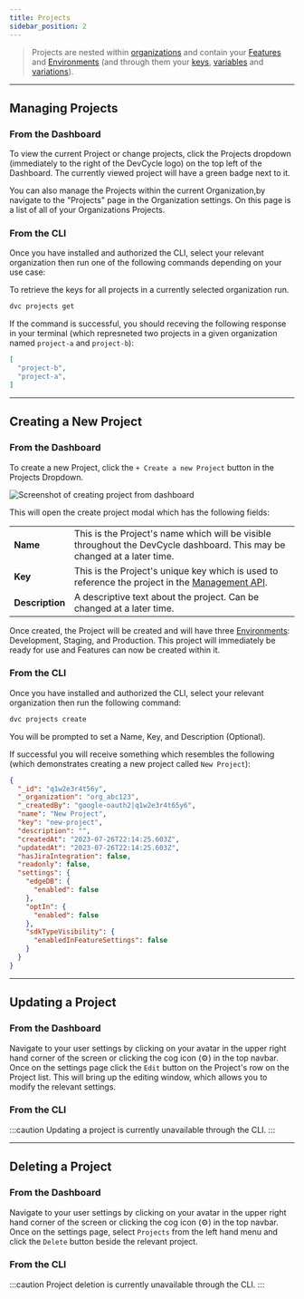 ```yaml
---
title: Projects
sidebar_position: 2
---
```


> Projects are nested within [organizations](./organizations.md) and contain your [Features](./features.md) and [Environments](./environments.md) (and through them your [keys](./keys.md), [variables](./variables.md) and [variations](./variations.md)).

---

## Managing Projects

### From the Dashboard

To view the current Project or change projects, click the Projects dropdown (immediately to the right of the DevCycle logo) on the top left of the Dashboard. The currently viewed project will have a green badge next to it. 

You can also manage the Projects within the current Organization,by navigate to the "Projects" page in the Organization settings. On this page is a list of all of your Organizations Projects. 

### From the CLI

Once you have installed and authorized the CLI, select your relevant organization then run one of the following commands depending on your use case:

To retrieve the keys for all projects in a currently selected organization run.

```bash
dvc projects get
```  

If the command is successful, you should receving the following response in your terminal (which represneted two projects in a given organization named `project-a` and `project-b`):

```json
[
  "project-b",
  "project-a",
]

```

---

## Creating a New Project

### From the Dashboard

To create a new Project, click the `+ Create a new Project` button in the Projects Dropdown. 

![Screenshot of creating project from dashboard](/essentials/projects/create.png)

This will open the create project modal which has the following fields:

|        |                            |
|--------|----------------------------|
| **Name** | This is the Project's name which will be visible throughout the DevCycle dashboard. This may be changed at a later time. |
| **Key** | This is the Project's unique key which is used to reference the project in the [Management API](/management-api/). |
| **Description** | A descriptive text about the project. Can be changed at a later time. |

Once created, the Project will be created and will have three [Environments](/essentials/environments): Development, Staging, and Production. This project will immediately be ready for use and Features can now be created within it. 


### From the CLI

Once you have installed and authorized the CLI, select your relevant organization then run the following command:

```bash
dvc projects create
```
You will be prompted to set a Name, Key, and Description (Optional). 

If successful you will receive something which resembles the following (which demonstrates creating a new project called `New Project`):

```json
{
  "_id": "q1w2e3r4t56y",
  "_organization": "org_abc123",
  "_createdBy": "google-oauth2|q1w2e3r4t65y6",
  "name": "New Project",
  "key": "new-project",
  "description": "",
  "createdAt": "2023-07-26T22:14:25.603Z",
  "updatedAt": "2023-07-26T22:14:25.603Z",
  "hasJiraIntegration": false,
  "readonly": false,
  "settings": {
    "edgeDB": {
      "enabled": false
    },
    "optIn": {
      "enabled": false
    },
    "sdkTypeVisibility": {
      "enabledInFeatureSettings": false
    }
  }
}
```

---

## Updating a Project

### From the Dashboard
Navigate to your user settings by clicking on your avatar in the upper right hand corner of the screen or clicking the cog icon (⚙️) in the top navbar. Once on the settings page click the `Edit` button on the Project's row on the Project list. This will bring up the editing window, which allows you to modify the relevant settings.

### From the CLI

:::caution
Updating a project is currently unavailable through the CLI.
:::

---

## Deleting a Project

### From the Dashboard

Navigate to your user settings by clicking on your avatar in the upper right hand corner of the screen or clicking the cog icon (⚙️) in the top navbar. Once on the settings page, select `Projects` from the left hand menu and click the `Delete` button beside the relevant project.

### From the CLI

:::caution
Project deletion is currently unavailable through the CLI.
:::

